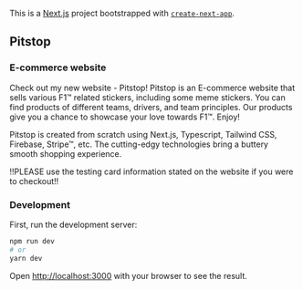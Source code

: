 This is a [Next.js](https://nextjs.org/) project bootstrapped with [`create-next-app`](https://github.com/vercel/next.js/tree/canary/packages/create-next-app).

## Pitstop

### E-commerce website

Check out my new website - Pitstop! Pitstop is an E-commerce website that sells various F1™ related stickers, including some meme stickers. You can find products of different teams, drivers, and team principles. Our products give you a chance to showcase your love towards F1™. Enjoy!

Pitstop is created from scratch using Next.js, Typescript, Tailwind CSS, Firebase, Stripe™, etc. The cutting-edgy technologies bring a buttery smooth shopping experience.

!!PLEASE use the testing card information stated on the website if you were to checkout!!

### Development

First, run the development server:

```bash
npm run dev
# or
yarn dev
```

Open [http://localhost:3000](http://localhost:3000) with your browser to see the result.
